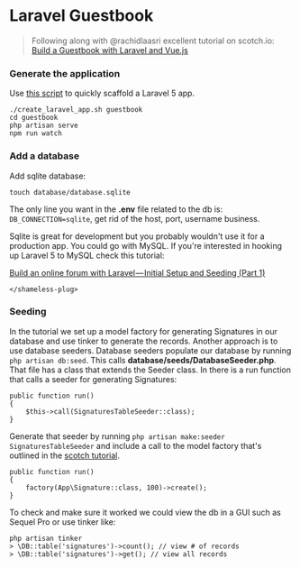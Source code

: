 # Laravel Guestbook

> Following along with @rachidlaasri excellent tutorial on scotch.io: [Build a Guestbook with Laravel and Vue.js](https://scotch.io/tutorials/build-a-guestbook-with-laravel-and-vuejs)



### Generate the application

Use [this script](https://gist.github.com/connor11528/fcfbdb63bc9633a54f40f0a66e3d3f2e) to quickly scaffold a Laravel 5 app.

```
./create_laravel_app.sh guestbook
cd guestbook
php artisan serve
npm run watch
```

### Add a database

Add sqlite database:

```
touch database/database.sqlite 
```

The only line you want in the **.env** file related to the db is: `DB_CONNECTION=sqlite`, get rid of the host, port, username business.

Sqlite is great for development but you probably wouldn't use it for a production app. You could go with MySQL.
If you're interested in hooking up Laravel 5 to MySQL check this tutorial:

[Build an online forum with Laravel — Initial Setup and Seeding (Part 1)](https://medium.com/@connorleech/build-an-online-forum-with-laravel-initial-setup-and-seeding-part-1-a53138d1fffc)

`</shameless-plug>`

### Seeding

In the tutorial we set up a model factory for generating Signatures in our database and use tinker to generate the records. Another approach is to use database seeders.
Database seeders populate our database by running `php artisan db:seed`. This calls **database/seeds/DatabaseSeeder.php**. That file has a class that extends the Seeder class. 
In there is a run function that calls a seeder for generating Signatures:

```angular2html
public function run()
{
    $this->call(SignaturesTableSeeder::class);
}
``` 

Generate that seeder by running `php artisan make:seeder SignaturesTableSeeder` and include a call to the model factory that's outlined in the [scotch tutorial](https://scotch.io/tutorials/build-a-guestbook-with-laravel-and-vuejs).

```angular2html
public function run()
{
    factory(App\Signature::class, 100)->create();
}
```

To check and make sure it worked we could view the db in a GUI such as Sequel Pro or use tinker like:

```angular2html
php artisan tinker
> \DB::table('signatures')->count(); // view # of records
> \DB::table('signatures')->get(); // view all records
```

